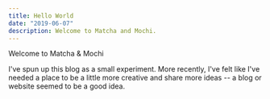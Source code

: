 ```yaml
---
title: Hello World
date: "2019-06-07"
description: Welcome to Matcha and Mochi.
---
```

Welcome to Matcha & Mochi

I've spun up this blog as a small experiment. More recently, I've felt like I've needed a place to be a little more creative and share more ideas -- a blog or website seemed to be a good idea.
